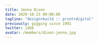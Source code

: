 ```yaml
---
title: Jenna Dixon
date: 2020-10-23 00:00:00
tagline: "design+build :: print+digital"
previously: gigging since 1991
twitter: jdbb
avatar: /members/dixon-jenna.jpg
---
```

